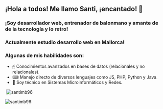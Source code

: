 ## ¡Hola a todos! Me llamo Santi, ¡encantado! 👋

### ¡Soy desarrollador web, entrenador de balonmano y amante de de la tecnología y lo retro!

### Actualmente estudio desarrollo web en Mallorca!

### Algunas de mis habilidades son:

- 🖱 Conocimientos avanzados en bases de datos (relacionales y no relacionales).
- ⌨ Manejo directo de diversos lenguajes como JS, PHP, Python y Java.
- 📘 Soy técnico en Sistemas Microinformáticos y Redes.


<p>&nbsp;<img align="center" src="https://github-readme-stats.vercel.app/api?username=santimb96&show_icons=true&locale=en" alt="santimb96" /></p>

<p><img align="center" src="https://github-readme-streak-stats.herokuapp.com/?user=santimb96&" alt="santimb96" /></p>

